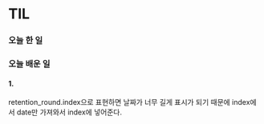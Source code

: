 # TIL 

### 오늘 한 일

### 오늘 배운 일 

#### 1. 
retention_round.index으로 표현하면 날짜가 너무 길게 표시가 되기 때문에
index에서 date만 가져와서 index에 넣어준다.
